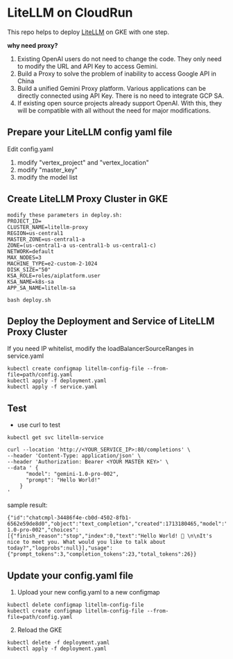 # LiteLLM on CloudRun
This repo helps to deploy [LiteLLM](https://github.com/BerriAI/litellm) on GKE with one step. 

**why need proxy?**
1. Existing OpenAI users do not need to change the code. They only need to modify the URL and API Key to access Gemini.
2. Build a Proxy to solve the problem of inability to access Google API in China
3. Build a unified Gemini Proxy platform. Various applications can be directly connected using API Key. There is no need to integrate GCP SA.
4. If existing open source projects already support OpenAI. With this, they will be compatible with all without the need for major modifications.

## Prepare your LiteLLM config yaml file
Edit config.yaml
1. modify "vertex_project" and "vertex_location"
2. modify "master_key"
3. modify the model list

## Create LiteLLM Proxy Cluster in GKE
```
modify these parameters in deploy.sh:
PROJECT_ID=
CLUSTER_NAME=litellm-proxy
REGION=us-central1
MASTER_ZONE=us-central1-a
ZONE=(us-central1-a us-central1-b us-central1-c)
NETWORK=default
MAX_NODES=3
MACHINE_TYPE=e2-custom-2-1024
DISK_SIZE="50" 
KSA_ROLE=roles/aiplatform.user
KSA_NAME=k8s-sa 
APP_SA_NAME=litellm-sa
```
```
bash deploy.sh
```

## Deploy the Deployment and Service of LiteLLM Proxy Cluster
If you need IP whitelist, modify the loadBalancerSourceRanges in service.yaml
```
kubectl create configmap litellm-config-file --from-file=path/config.yaml
kubectl apply -f deployment.yaml
kubectl apply -f service.yaml
```

## Test
- use curl to test
```
kubectl get svc litellm-service
```
```
curl --location 'http://<YOUR_SERVICE_IP>:80/completions' \
--header 'Content-Type: application/json' \
--header 'Authorization: Bearer <YOUR MASTER KEY>' \
--data ' {
      "model": "gemini-1.0-pro-002",
      "prompt": "Hello World!"
    }
'
```
sample result:
```
{"id":"chatcmpl-34486f4e-cb0d-4502-8fb1-6562e59de8d0","object":"text_completion","created":1713180465,"model":"gemini-1.0-pro-002","choices":[{"finish_reason":"stop","index":0,"text":"Hello World! 👋 \n\nIt's nice to meet you. What would you like to talk about today?","logprobs":null}],"usage":{"prompt_tokens":3,"completion_tokens":23,"total_tokens":26}}
```

## Update your config.yaml file
1. Upload your new config.yaml to a new configmap
```
kubectl delete configmap litellm-config-file
kubectl create configmap litellm-config-file --from-file=path/config.yaml
```
2. Reload the GKE
```
kubectl delete -f deployment.yaml
kubectl apply -f deployment.yaml
```
